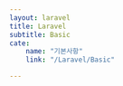 ```yaml
---
layout: laravel
title: Laravel
subtitle: Basic
cate:
    name: "기본사항"
    link: "/Laravel/Basic"

---
```

